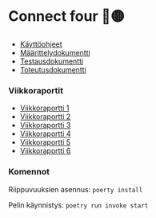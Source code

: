 # Connect four :red_circle::yellow_circle:
- [Käyttöohjeet](https://github.com/alannesanni/tiralabra/blob/main/dokumentaatio/k%C3%A4ytt%C3%B6ohjeet.md)
- [Määrittelydokumentti](https://github.com/alannesanni/tiralabra/blob/main/dokumentaatio/m%C3%A4%C3%A4rittelydokumentti.md)
- [Testausdokumentti](https://github.com/alannesanni/tiralabra/blob/main/dokumentaatio/testausdokumentti.md)
- [Toteutusdokumentti](https://github.com/alannesanni/tiralabra/blob/main/dokumentaatio/toteutusdokumentti.md)
### Viikkoraportit
- [Viikkoraportti 1](https://github.com/alannesanni/tiralabra/blob/main/dokumentaatio/viikkoraportti1.md)
- [Viikkoraportti 2](https://github.com/alannesanni/tiralabra/blob/main/dokumentaatio/viikkoraportti2.md)
- [Viikkoraportti 3](https://github.com/alannesanni/tiralabra/blob/main/dokumentaatio/viikkoraportti3.md)
- [Viikkoraportti 4](https://github.com/alannesanni/tiralabra/blob/main/dokumentaatio/viikkoraportti4.md)
- [Viikkoraportti 5](https://github.com/alannesanni/tiralabra/blob/main/dokumentaatio/viikkoraportti5.md)
- [Viikkoraportti 6](https://github.com/alannesanni/tiralabra/blob/main/dokumentaatio/viikkoraportti5.md)
### Komennot

Riippuvuuksien asennus: `poerty install`

Pelin käynnistys: `poetry run invoke start`
